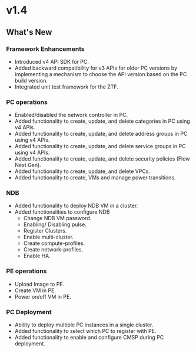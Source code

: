 # v1.4

## What's New

### Framework Enhancements
- Introduced v4 API SDK for PC.
- Added backward compatibility for v3 APIs for older PC versions by implementing a mechanism to choose the API version based on the PC build version.
- Integrated unit test framework for the ZTF.

### PC operations
- Enabled/disabled the network controller in PC.
- Added functionality to create, update, and delete categories in PC using v4 APIs.
- Added functionality to create, update, and delete address groups in PC using v4 APIs.
- Added functionality to create, update, and delete service groups in PC using v4 APIs.
- Added functionality to create, update, and delete security policies (Flow Next Gen).
- Added functionality to create, update, and delete VPCs.
- Added functionality to create, VMs and manage power transitions.

### NDB
- Added functionality to deploy NDB VM in a cluster.
- Added functionalities to configure NDB
  - Change NDB VM password.
  - Enabling/ Disabling pulse.
  - Register Clusters.
  - Enable multi-cluster.
  - Create compute-profiles.
  - Create network-profiles.
  - Enable HA.

### PE operations
- Upload Image to PE.
- Create VM in PE.
- Power on/off VM in PE.

### PC Deployment
- Ability to deploy multiple PC instances in a single cluster.
- Added functionality to select which PC to register with PE.
- Added functionality to enable and configure CMSP during PC deployment.